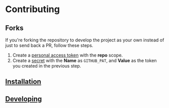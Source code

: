 # Contributing

## Forks

If you're forking the repository to develop the project as your own instead of just to send back a PR, follow these steps.

1. Create a [personal access token](https://help.github.com/en/github/authenticating-to-github/creating-a-personal-access-token-for-the-command-line) with the **repo** scope.
1. Create a [secret](https://help.github.com/en/actions/configuring-and-managing-workflows/creating-and-storing-encrypted-secrets#creating-encrypted-secrets) with the **Name** as `GITHUB_PAT`, and **Value** as the token you created in the previous step.

## [Installation](install.md)

## [Developing](developing.md)